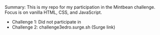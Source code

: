 Summary: This is my repo for my participation in the Mintbean challenge. Focus is on vanilla HTML, CSS, and JavaScript.

- Challenge 1: Did not participate in
- Challenge 2: challenge3edro.surge.sh (Surge link)
